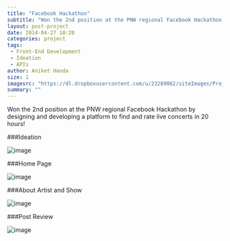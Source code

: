 ```yaml
---
title: "Facebook Hackathon"
subtitle: "Won the 2nd position at the PNW regional Facebook Hackathon by designing and developing a platform to find and rate live concerts in 20 hours!"
layout: post-project
date: 2014-04-27 10:20
categories: project
tags:
 - Front-End Development
 - Ideation
 - APIs 
author: Aniket Handa
size: 1
imagesrc: "https://dl.dropboxusercontent.com/u/23289062/siteImages/Projects/showlist/showlist.png"
summary: ""
---
```


Won the 2nd position at the PNW regional Facebook Hackathon by designing and developing a platform to find and rate live concerts in 20 hours!

###Ideation

![image](https://dl.dropboxusercontent.com/u/23289062/siteImages/Projects/showlist/1.png)

###Home Page

![image](https://dl.dropboxusercontent.com/u/23289062/siteImages/Projects/showlist/showlist.png)

###About Artist and Show

![image](https://dl.dropboxusercontent.com/u/23289062/siteImages/Projects/showlist/item.png)

###Post Review

![image](https://dl.dropboxusercontent.com/u/23289062/siteImages/Projects/showlist/edit.png)